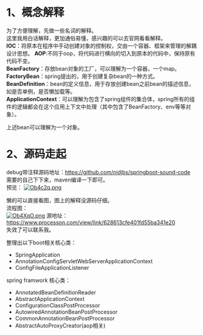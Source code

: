 # 1、概念解释
为了方便理解，先做一些名词的解释。  
这里我用白话解释，更加通俗易懂，感兴趣的可以去官网看看解释。  
**IOC**：将原本在程序中手动创建对象的控制权，交由一个容器、框架来管理的解耦设计思想。
**AOP**:不同于oop，将代码进行横向的切入到原本的代码中，保持原有代码不变。  
**BeanFactory**：存放bean对象的工厂，可以理解为一个容器，一个map。  
**FactoryBean**：spring提出的，用于创建复杂bean的一种方式。  
**BeanDefinition**：bean的定义信息，用于存放创建bean之前bean的描述信息，如是否单例，是否懒加载等。  
**ApplicationContext**：可以理解为包含了spring组件的集合体，spring所有的组件的逻辑都会在这个应用上下文中处理（其中包含了BeanFactory、env等等对象）。  

上述bean可以理解为一个对象。

# 2、源码走起

debug带注释源码地址：https://github.com/nidjbs/springboot-sound-code  
需要的自己下下来，maven编译一下即可。  
预览：
[![Ob4c2q.png](https://s1.ax1x.com/2022/05/19/Ob4c2q.png)](https://imgtu.com/i/Ob4c2q)


懒的可以直接看图，图上的解释没源码仔细。  
流程图：  
[![Ob4XqO.png](https://s1.ax1x.com/2022/05/19/Ob4XqO.png)](https://imgtu.com/i/Ob4XqO)
源地址：https://www.processon.com/view/link/628613cfe401fd55ba341e20  
失效了可以联系我。


整理出以下boot相关核心类：
- SpringApplication
- AnnotationConfigServletWebServerApplicationContext
- ConfigFileApplicationListener

spring framwork 核心类：  
- AnnotatedBeanDefinitionReader
- AbstractApplicationContext
- ConfigurationClassPostProcessor
- AutowiredAnnotationBeanPostProcessor
- CommonAnnotationBeanPostProcessor
- AbstractAutoProxyCreator(aop相关)

